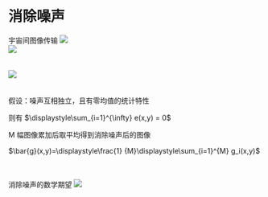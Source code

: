 # 消除噪声

<div grid="~ cols-2 gap-10">
  <div class="text-center pt-12 text-4">
    <div v-click-hide="5">
      宇宙间图像传输
      <img class="pt-5" src="https://gcom.fp.ps.netease.com/file/63ec956d672a527be8bae84at0XC1wfI04"/>
    </div>
    <div class="absolute top-40 w-80"  v-click=5>
      <img src="https://gcom.fp.ps.netease.com/file/63eca2487a80964bdb4c44e2vsoTDl0O04" />
    </div>
  </div>
  <div>
  <div v-click-hide=3>
    <br/>
    <br/>
    <img v-click=1 src="https://gcom.fp.ps.netease.com/file/63ec95935108e222ec386826RVLCCbrU04"/>
    <br/>
    <br/>
    <br/>
  <div v-click=2>
    假设：噪声互相独立，且有零均值的统计特性

  则有   $\displaystyle\sum_{i=1}^{\infty} e(x,y) = 0$
  </div>
  </div>
  <div v-click=3 class="absolute top-30">

  M 幅图像累加后取平均得到消除噪声后的图像

  $\bar{g}(x,y)=\displaystyle\frac{1} {M}\displaystyle\sum_{i=1}^{M} g_i(x,y)$
  <br/>
  <br/>
  <br/>
  <div v-click=4>
    消除噪声的数学期望
    <img src="https://gcom.fp.ps.netease.com/file/63ec9c0c5a2098bd13e0dc42PHf4uBkz04"/>
  </div>
  </div>
  </div>
</div>
